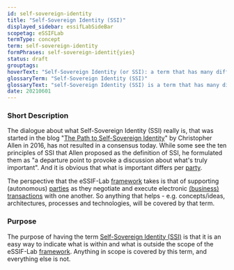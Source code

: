 ```yaml
---
id: self-sovereign-identity
title: "Self-Sovereign Identity (SSI)"
displayed_sidebar: essifLabSideBar
scopetag: eSSIFLab
termType: concept
term: self-sovereign-identity
formPhrases: self-sovereign-identit{yies}
status: draft
grouptags:
hoverText: "Self-Sovereign Identity (or SSI): a term that has many different interpretations, and that we use to refer to concepts/ideas, architectures, processes and technologies that aim to support (autonomous) Parties as they negotiate and execute electronic Transactions with one another."
glossaryTerm: "Self-Sovereign Identity (SSI)"
glossaryText: "self-Sovereign Identity (SSI) is a term that has many different interpretations, and that we use to refer to concepts/ideas, architectures, processes and technologies that aim to support (autonomous) [parties](@) as they negotiate and execute electronic [transaction](@) with one another."
date: 20210601
---
```


### Short Description
The dialogue about what Self-Sovereign Identity (SSI) really is, that was started in the blog "[The Path to Self-Sovereign Identity](http://www.lifewithalacrity.com/2016/04/the-path-to-self-soverereign-identity.html)" by Christopher Allen in 2016, has not resulted in a consensus today. While some see the ten principles of SSI that Allen proposed as the definition of SSI, he formulated them as "a departure point to provoke a discussion about what's truly important". And it is obvious that what is important differs per [party](@).

The perspective that the eSSIF-Lab [framework](@) takes is that of supporting (autonomous) [parties](@) as they negotiate and execute electronic [(business) transactions](transaction@) with one another. So anything that helps - e.g. concepts/ideas, architectures, processes and technologies, will be covered by that term.

### Purpose
The purpose of having the term [Self-Sovereign Identity (SSI)](self-sovereign-identity@) is that it is an easy way to indicate what is within and what is outside the scope of the eSSIF-Lab [framework](@). Anything in scope is covered by this term, and everything else is not.